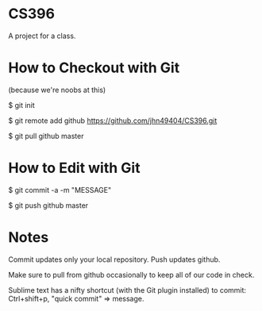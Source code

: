 CS396
=====

A project for a class.

How to Checkout with Git
===

(because we're noobs at this)

$ git init

$ git remote add github https://github.com/jhn49404/CS396.git

$ git pull github master

How to Edit with Git
===

$ git commit -a -m "MESSAGE"

$ git push github master

Notes
===

Commit updates only your local repository. Push updates github.

Make sure to pull from github occasionally to keep all of our code in check.

Sublime text has a nifty shortcut (with the Git plugin installed) to commit: Ctrl+shift+p, "quick commit" => message.